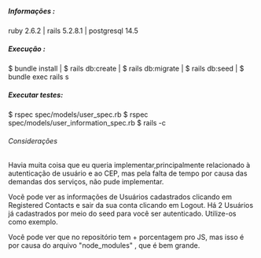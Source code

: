 ##### Informações :  

ruby 2.6.2 | rails 5.2.8.1 | postgresql 14.5

##### Execução :

$ bundle install | $ rails db:create | $ rails db:migrate | $ rails db:seed |
$ bundle exec rails s

##### Executar testes:

$ rspec  spec/models/user_spec.rb
$ rspec  spec/models/user_information_spec.rb
$ rails -c

###### Considerações

Havia muita coisa que eu queria implementar,principalmente relacionado à autenticação de usuário e ao CEP, mas pela falta de tempo por causa das demandas dos serviços, não pude implementar.

Vocẽ pode ver as informações de Usuários cadastrados clicando em Registered Contacts e sair da sua conta clicando em Logout.
Há 2 Usuários já cadastrados por meio do seed para você ser autenticado. Utilize-os como exemplo.

Você pode ver que no repositório tem + porcentagem pro JS, mas isso é por causa do arquivo "node_modules" , que é bem grande.



